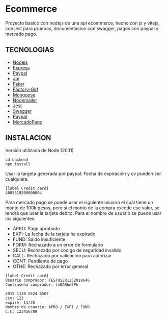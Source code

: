 # Ecommerce

Proyecto basico con nodejs de una api ecommerce, hecho con js y vitejs, con jest para pruebas, documentacion con swagger, pagos con paypal y mercado pago.


## TECNOLOGIAS

- [Nodejs]
- [Express]
- [Paypal]
- [Joi]
- [Faker]
- [Factory-Girl]
- [Mongoose]
- [Nodemailer]
- [Jest]
- [Swagger]
- [Paypal]
- [MercadoPago]

## INSTALACION

Versión utilizada de Node (20.11)
```
cd backend
npm install
```

Usar la targeta generada por paypal:
Fecha de expiración y cv pueden ser cualquiera.

```
[label Credit card]
4005519200000004
```

Para mercado pago se puede usar el siguiente usuario el cuál tiene un monto de 100k pesos, pero si el monto de la compra excede ese valor, se tendrá que usar la tarjeta debito. Para el nombre de usuario se puede usar los siguientes:
- APRO: Pago aprobado
- EXPI: La fecha de la tarjeta ha expirado
- FUND: Saldo insuficiente
- FORM: Rechazado a un error de formulario
- SECU: Rechazado por codigo de seguridad invalido
- CALL: Rechazado por validación para autorizar
- CONT: Pendiente de pago
- OTHE: Rechazado por error general 

```
[label Credit card]
Usuario comprador: TESTUSER1252018646
Contraseña comprador: lvBARbm7Pk

4915 1120 5524 6507
ccv: 123
expire: 11/25
Nombre de usuario: APRO / EXPI / FUND
C.C: 123456789

```




[Nodejs]: <https://nodejs.org/en>
[Express]: <https://expressjs.com/>
[Paypal]: <https://www.paypal.com/co>
[Joi]: <https://joi.dev/>
[Faker]: <https://fakerjs.dev/>
[Factory-Girl]: <https://www.npmjs.com/package/factory-girl>
[Mongoose]: <https://mongoosejs.com/>
[Nodemailer]: <https://www.nodemailer.com/>
[Jest]: <https://jestjs.io/>
[Swagger]: <https://swagger.io/>
[Paypal]: <https://www.npmjs.com/package/paypal-rest-sdk>
[MercadoPago]: <https://www.npmjs.com/package/mercadopago>